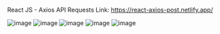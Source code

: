React JS - Axios API Requests 
Link:
https://react-axios-post.netlify.app/


![image](https://user-images.githubusercontent.com/25538870/197279571-ff698430-83a5-476b-a50a-cdef0ff36362.png)
![image](https://user-images.githubusercontent.com/25538870/197279596-da39082c-145d-4d50-8b0c-51e6c407e106.png)
![image](https://user-images.githubusercontent.com/25538870/197279633-8df28bb4-8fbb-4b28-bb2a-089e74820d9c.png)
![image](https://user-images.githubusercontent.com/25538870/197279668-c6925f98-9332-497b-9e1c-17c2de450b93.png)
![image](https://user-images.githubusercontent.com/25538870/197279704-46a00c3c-78ad-4027-96d9-42e13f2f4ea1.png)





